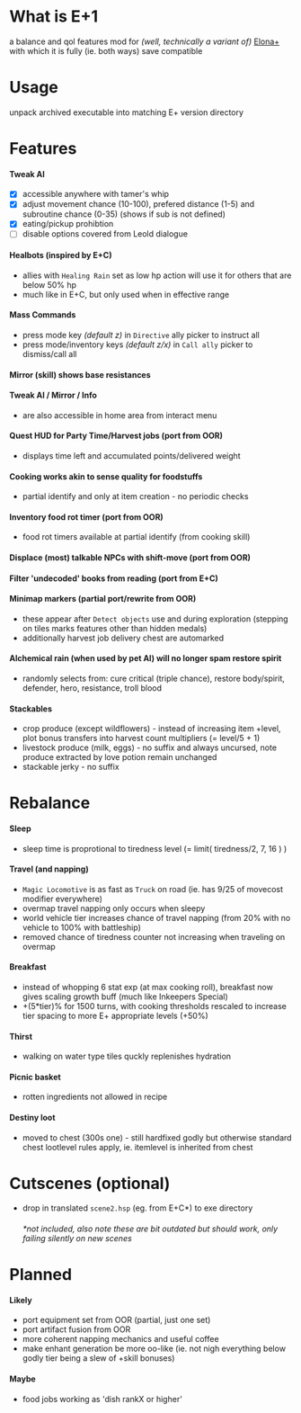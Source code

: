 # What is E+1
 a balance and qol features mod for _(well, technically a variant of)_ [Elona+](http://wanwanplus.blog.fc2.com/blog-entry-38.html)
 with which it is fully (ie. both ways) save compatible

# Usage
 unpack archived executable into matching E+ version directory

# Features
 #### Tweak AI
  - [x] accessible anywhere with tamer's whip
  - [x] adjust movement chance (10-100), prefered distance (1-5) and subroutine chance (0-35) (shows if sub is not defined)
  - [x] eating/pickup prohibtion
  - [ ] disable options covered from Leold dialogue
 #### Healbots (inspired by E+C)
  * allies with `Healing Rain` set as low hp action will use it for others that are below 50% hp
  * much like in E+C, but only used when in effective range
 #### Mass Commands
  * press mode key _(default z)_ in `Directive` ally picker to instruct all
  * press mode/inventory keys _(default z/x)_ in `Call ally` picker to dismiss/call all
 #### Mirror (skill) shows base resistances
 #### Tweak AI / Mirror / Info
 * are also accessible in home area from interact menu
 #### Quest HUD for Party Time/Harvest jobs (port from OOR)
 * displays time left and accumulated points/delivered weight
 #### Cooking works akin to sense quality for foodstuffs
 * partial identify and only at item creation - no periodic checks
 #### Inventory food rot timer (port from OOR)
 * food rot timers available at partial identify (from cooking skill)
 #### Displace (most) talkable NPCs with shift-move (port from OOR)
 #### Filter 'undecoded' books from reading (port from E+C)
 #### Minimap markers (partial port/rewrite from OOR)
 * these appear after `Detect objects` use and during exploration (stepping on tiles marks features other than hidden medals)
 * additionally harvest job delivery chest are automarked
 #### Alchemical rain (when used by pet AI) will no longer spam restore spirit
 * randomly selects from: cure critical (triple chance), restore body/spirit, defender, hero, resistance, troll blood
 #### Stackables
 * crop produce (except wildflowers) - instead of increasing item +level, plot bonus transfers into harvest count multipliers (= level/5 + 1)
 * livestock produce (milk, eggs) - no suffix and always uncursed, note produce extracted by love potion remain unchanged
 * stackable jerky - no suffix
 
# Rebalance
 #### Sleep
  * sleep time is proprotional to tiredness level (= limit( tiredness/2, 7, 16 ) )
 #### Travel (and napping)
  * `Magic Locomotive` is as fast as `Truck` on road (ie. has 9/25 of movecost modifier everywhere)
  * overmap travel napping only occurs when sleepy
  * world vehicle tier increases chance of travel napping (from 20% with no vehicle to 100% with battleship)
  * removed chance of tiredness counter not increasing when traveling on overmap
 #### Breakfast
  * instead of whopping 6 stat exp (at max cooking roll), breakfast now gives scaling growth buff (much like Inkeepers Special)
  * +(5*tier)% for 1500 turns, with cooking thresholds rescaled to increase tier spacing to more E+ appropriate levels (+50%)
 #### Thirst
  * walking on water type tiles quckly replenishes hydration
 #### Picnic basket
  * rotten ingredients not allowed in recipe
 #### Destiny loot
  * moved to chest (300s one) - still hardfixed godly but otherwise standard chest lootlevel rules apply, ie. itemlevel is inherited from chest

# Cutscenes (optional)
 * drop in translated `scene2.hsp` (eg. from E+C*) to exe directory
   ###### *not included, also note these are bit outdated but _should_ work, only failing silently on new scenes
  
# Planned
 #### Likely
 * port equipment set from OOR (partial, just one set)
 * port artifact fusion from OOR
 * more coherent napping mechanics and useful coffee
 * make enhant generation be more oo-like (ie. not nigh everything below godly tier being a slew of +skill bonuses)
#### Maybe
 * food jobs working as 'dish rankX or higher'

